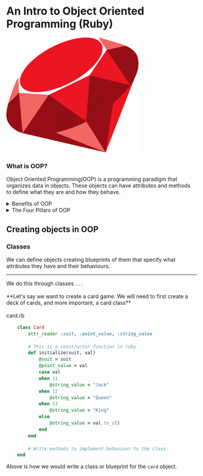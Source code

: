 # An Intro to Object Oriented Programming (Ruby)

<img src="https://github.com/adion81/ruby_lectures/blob/master/img/ruby.png" alt="Ruby" width="350px">

### What is OOP?

Object Oriented Programming(OOP) is a programming paradigm that organizes data in objects.  These objects can have attributes and methods to define what they are and how they behave.

<details>
    <summary>Benefits of OOP</summary>
    <ul>
        <li>Easy to collaborate</li>
        <li>Scalabity of your application</li>
        <li>Makes your code efficient and resuable</li>
    </ul>
</details>

<details>
    <summary>The Four Pillars of OOP</summary>
    <ul>
        <li>Encapsulation</li>
        <li>Abstraction</li>
        <li>Polymorphism</li>
        <li>Inheritance</li>
    </ul>
</details>

## Creating objects in OOP

### Classes
We can define objects creating blueprints of them that specify what attributes they have and their behaviours.<br>
<hr>
We do this through classes . . .<br>
<br>
**Let's say we want to create a card game.  We will need to first create a deck of cards, and more important, a card class**<br>
<br>
card.rb

```ruby
    class Card
        attr_reader :suit, :point_value, :string_value

        # This is a constructor function in ruby
        def initialize(suit, val)
            @suit = suit
            @point_value = val
            case val
            when 11
                @string_value = "Jack"
            when 12
                @string_value = "Queen"
            when 13
                @string_value = "King"
            else
                @string_value = val.to_s()
            end
        end

        # Write methods to implement behaviour to the class
    end
```

Above is how we would write a class or blueprint for the `card` object.
